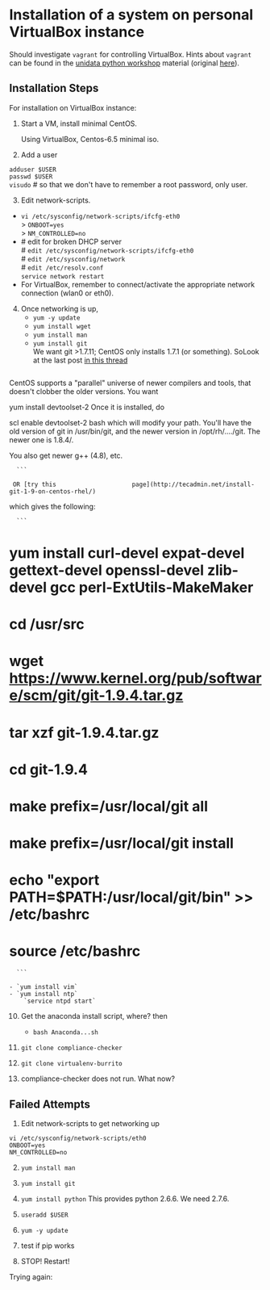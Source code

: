 
# Installation of a system on personal VirtualBox instance

Should investigate `vagrant` for controlling VirtualBox. Hints about `vagrant` can be found in the [unidata python workshop](https://github.com/duncombe/unidata-python-workshop/blob/master/VAGRANT_README.md) material (original [here](https://github.com/Unidata/unidata-python-workshop/blob/master/VAGRANT_README.md)).

## Installation Steps

For installation on VirtualBox instance: 

1.  Start a VM, install minimal CentOS.

    Using VirtualBox, Centos-6.5 minimal iso.  

2.  Add a user

   `adduser $USER`  
   `passwd $USER`  
   `visudo`  # so that we don't have to remember a root password, only user.


3.  Edit network-scripts.
   - `vi /etc/sysconfig/network-scripts/ifcfg-eth0`  
   	> `ONBOOT=yes`  
   	> `NM_CONTROLLED=no`  
   - \# edit for broken DHCP server  
		\# `edit /etc/sysconfig/network-scripts/ifcfg-eth0`  
		\# `edit /etc/sysconfig/network`    
		\# `edit /etc/resolv.conf`    
	`service network restart`
   - For VirtualBox, remember to connect/activate the appropriate network connection (wlan0 or eth0).
  
4.  Once networking is up,
	- `yum -y update` 
	- `yum install wget`  
	- `yum install man`  
	- `yum install git`  
	   We want git >1.7.11; CentOS only installs 1.7.1 (or something). SoLook at the last post [in this thread](http://serverfault.com/questions/448814/yum-doesnt-install-latest-version-of-git-on-centos6)
       ```
CentOS supports a "parallel" universe of newer compilers and tools, that doesn't clobber the older versions. You want

yum install devtoolset-2
Once it is installed, do

scl enable devtoolset-2 bash
which will modify your path. You'll have the old version of git in /usr/bin/git, and the newer version in /opt/rh/..../git. The newer one is 1.8.4/.

You also get newer g++ (4.8), etc.

      ```
  
     OR [try this                     page](http://tecadmin.net/install-git-1-9-on-centos-rhel/)
which gives the following:

      ```
# yum install curl-devel expat-devel gettext-devel openssl-devel zlib-devel gcc perl-ExtUtils-MakeMaker
# cd /usr/src
# wget https://www.kernel.org/pub/software/scm/git/git-1.9.4.tar.gz
# tar xzf git-1.9.4.tar.gz

# cd git-1.9.4
# make prefix=/usr/local/git all
# make prefix=/usr/local/git install
# echo "export PATH=$PATH:/usr/local/git/bin" >> /etc/bashrc
# source /etc/bashrc

      ```
      
	- `yum install vim`  
	- `yum install ntp`   
   		`service ntpd start`  

10. Get the anaconda install script, where? then
	- `bash Anaconda...sh`  

11. `git clone compliance-checker`  
12. `git clone virtualenv-burrito`  
13.  compliance-checker does not run. What now?



## Failed Attempts

1.  Edit network-scripts to get networking up
  
  `vi /etc/sysconfig/network-scripts/eth0`  
     `ONBOOT=yes`  
     `NM_CONTROLLED=no`  

2.  `yum install man`
3.  `yum install git`
4.  `yum install python` 
   This provides python 2.6.6. We need 2.7.6.  

5.  `useradd $USER`
6.  `yum -y update`
7.  test if pip works
8.  STOP! Restart!


Trying again:

